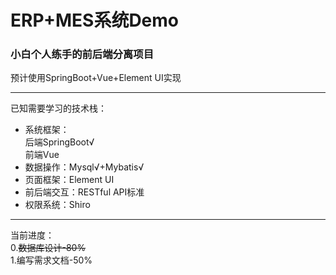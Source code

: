 # ERP+MES系统Demo

### 小白个人练手的前后端分离项目
预计使用SpringBoot+Vue+Element UI实现
***
已知需要学习的技术栈：
* 系统框架：  
      后端SpringBoot√  
      前端Vue
* 数据操作：Mysql√+Mybatis√
* 页面框架：Element UI
* 前后端交互：RESTful API标准
* 权限系统：Shiro
***
当前进度：  
0.~~数据库设计-80%~~  
1.编写需求文档-50%
